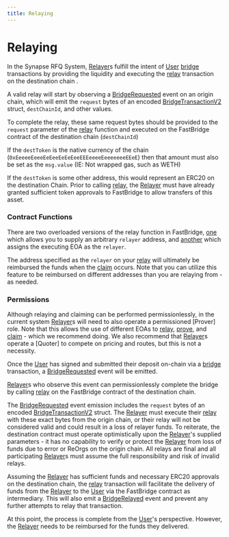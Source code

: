 ```yaml
---
title: Relaying
---
```


<!-- Reference Links -->
[bridge]: https://vercel-rfq-docs.vercel.app/contracts/interfaces/IFastBridgeV2.sol/interface.IFastBridgeV2.html#bridge
[relay]: https://vercel-rfq-docs.vercel.app/contracts/interfaces/IFastBridgeV2.sol/interface.IFastBridgeV2.html#relay
[prove]: https://vercel-rfq-docs.vercel.app/contracts/interfaces/IFastBridgeV2.sol/interface.IFastBridgeV2.html#prove
[dispute]: https://vercel-rfq-docs.vercel.app/contracts/interfaces/IFastBridge.sol/interface.IFastBridge.html#dispute
[claim]: https://vercel-rfq-docs.vercel.app/contracts/interfaces/IFastBridgeV2.sol/interface.IFastBridgeV2.html#claim
[cancel]: https://vercel-rfq-docs.vercel.app/contracts/interfaces/IFastBridgeV2.sol/interface.IFastBridgeV2.html#cancel
[proof]: https://vercel-rfq-docs.vercel.app/contracts/interfaces/IFastBridgeV2.sol/interface.IFastBridgeV2.html#bridgetxdetails
[BridgeRequested]: https://vercel-rfq-docs.vercel.app/contracts/interfaces/IFastBridge.sol/interface.IFastBridge.html#bridgerequested
[BridgeTransactionV2]: https://vercel-rfq-docs.vercel.app/contracts/interfaces/IFastBridgeV2.sol/interface.IFastBridgeV2.html#bridgetransactionv2
[BridgeRelayed]: https://vercel-rfq-docs.vercel.app/contracts/interfaces/IFastBridge.sol/interface.IFastBridge.html#bridgerelayed
[BridgeProofProvided]: https://vercel-rfq-docs.vercel.app/contracts/interfaces/IFastBridge.sol/interface.IFastBridge.html#bridgeproofprovided
[Dispute Period]: https://vercel-rfq-docs.vercel.app/contracts/FastBridgeV2.sol/contract.FastBridgeV2.html#dispute_period
[Cancel Delay]: https://vercel-rfq-docs.vercel.app/contracts/FastBridgeV2.sol/contract.FastBridgeV2.html#refund_delay
[Quoter API]: /docs/Routers/RFQ/Quoter%20API/
[User]: /docs/RFQ/#entities
[Relayer]: /docs/RFQ/#entities
[Guard]: /docs/RFQ/#entities
[Canceler]: /docs/RFQ/#entities

# Relaying

In the Synapse RFQ System, [Relayer]s fulfill the intent of [User] [bridge] transactions by providing the liquidity and executing the [relay] transaction on the destination chain .

A valid relay will start by observing a [BridgeRequested] event on an origin chain, which will emit the `request` bytes of an encoded [BridgeTransactionV2] struct, `destChainId`, and other values.

To complete the relay, these same request bytes should be provided to the `request` parameter of the [relay] function and executed on the FastBridge contract of the destination chain (`destChainId`)

If the `destToken` is the native currency of the chain (`0xEeeeeEeeeEeEeeEeEeEeeEEEeeeeEeeeeeeeEEeE`) then that amount must also be set as the `msg.value` (IE: Not wrapped gas, such as WETH)

If the `destToken` is some other address, this would represent an ERC20 on the destination Chain.
Prior to calling [relay], the [Relayer] must have already granted sufficient token approvals to FastBridge to allow transfers of this asset.

### Contract Functions

There are two overloaded versions of the relay function in FastBridge, [one](https://vercel-rfq-docs.vercel.app/contracts/interfaces/IFastBridgeV2.sol/interface.IFastBridgeV2.html#relay) which allows you to supply an arbitrary `relayer` address, and [another](https://vercel-rfq-docs.vercel.app/contracts/interfaces/IFastBridge.sol/interface.IFastBridge.html#relay)  which assigns the executing EOA as the `relayer`.

The address specified as the `relayer` on your [relay] will ultimately be reimbursed the funds when the [claim] occurs.
Note that you can utilize this feature to be reimbursed on different addresses than you are relaying from - as needed.

### Permissions

Although relaying and claiming can be performed permissionlessly, in the current system [Relayer]s will need to also operate a permissioned [Prover] role.
Note that this allows the use of different EOAs to [relay], [prove], and [claim] - which we recommend doing.
We also recommend that [Relayer]s operate a [Quoter] to compete on pricing and routes, but this is not a necessity.



Once the [User] has signed and submitted their deposit on-chain via a [bridge] transaction, a [BridgeRequested] event will be emitted.

[Relayer]s who observe this event can permissionlessly complete the bridge by calling [relay] on the FastBridge contract of the destination chain.

The [BridgeRequested] event emission includes the `request` bytes of an encoded [BridgeTransactionV2] struct. The [Relayer] must execute their [relay] with these exact bytes from the origin chain, or their relay will not be considered valid and could result in a loss of relayer funds. To reiterate, the destination contract must operate optimistically upon the [Relayer]'s supplied parameters - it has no capability to verify or protect the [Relayer] from loss of funds due to error or ReOrgs on the origin chain. All relays are final and all participating [Relayer]s must assume the full responsibility and risk of invalid relays.

Assuming the [Relayer] has sufficient funds and necessary ERC20 approvals on the destination chain, the [relay] transaction will facilitate the delivery of funds from the [Relayer] to the [User] via the FastBridge contract as intermediary. This will also emit a [BridgeRelayed] event and prevent any further attempts to relay that transaction.


At this point, the process is complete from the [User]'s perspective. However, the [Relayer] needs to be reimbursed for the funds they delivered.


